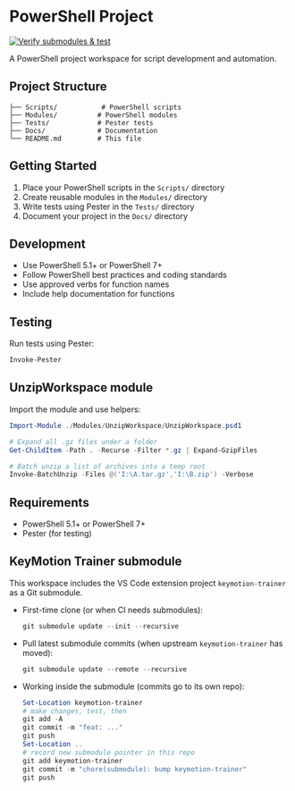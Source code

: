 # PowerShell Project

[![Verify submodules & test](https://github.com/jmwatte/unzipWorkSpace/actions/workflows/submodules.yml/badge.svg)](https://github.com/jmwatte/unzipWorkSpace/actions/workflows/submodules.yml)

A PowerShell project workspace for script development and automation.

## Project Structure

```
├── Scripts/           # PowerShell scripts
├── Modules/          # PowerShell modules
├── Tests/            # Pester tests
├── Docs/             # Documentation
└── README.md         # This file
```

## Getting Started

1. Place your PowerShell scripts in the `Scripts/` directory
2. Create reusable modules in the `Modules/` directory
3. Write tests using Pester in the `Tests/` directory
4. Document your project in the `Docs/` directory

## Development

- Use PowerShell 5.1+ or PowerShell 7+
- Follow PowerShell best practices and coding standards
- Use approved verbs for function names
- Include help documentation for functions

## Testing

Run tests using Pester:
```powershell
Invoke-Pester
```

## UnzipWorkspace module

Import the module and use helpers:
```powershell
Import-Module ./Modules/UnzipWorkspace/UnzipWorkspace.psd1

# Expand all .gz files under a folder
Get-ChildItem -Path . -Recurse -Filter *.gz | Expand-GzipFiles

# Batch unzip a list of archives into a temp root
Invoke-BatchUnzip -Files @('I:\A.tar.gz','I:\B.zip') -Verbose
```

## Requirements

- PowerShell 5.1+ or PowerShell 7+
- Pester (for testing)

## KeyMotion Trainer submodule

This workspace includes the VS Code extension project `keymotion-trainer` as a Git submodule.

- First-time clone (or when CI needs submodules):
	```powershell
	git submodule update --init --recursive
	```
- Pull latest submodule commits (when upstream `keymotion-trainer` has moved):
	```powershell
	git submodule update --remote --recursive
	```
- Working inside the submodule (commits go to its own repo):
	```powershell
	Set-Location keymotion-trainer
	# make changes, test, then
	git add -A
	git commit -m "feat: ..."
	git push
	Set-Location ..
	# record new submodule pointer in this repo
	git add keymotion-trainer
	git commit -m "chore(submodule): bump keymotion-trainer"
	git push
	```

